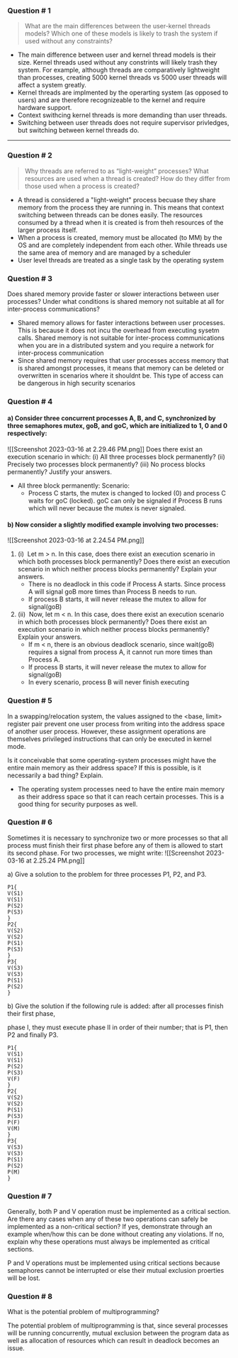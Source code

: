 ### Question # 1
> What are the main differences between the user-kernel threads models? Which one of these models is likely to trash the system if used without any constraints?
- The main difference between user and kernel thread models is their size. Kernel threads used without any constrints will likely trash they system. For example, although threads are comparatively lightweight than processes, creating 5000 kernel threads vs 5000 user threads will affect a system greatly. 
- Kernel threads are implmented by the operarting system (as opposed to users) and are therefore recognizeable to the kernel and require hardware support.
- Context swithcing kernel threads is more demanding than user threads. 
- Switching between user threads does not require supervisor privledges, but switching between kernel threads do. 
---
### Question # 2
> Why threads are referred to as “light-weight” processes? What resources are used when a thread is created? How do they differ from those used when a process is created?

- A thread is considered a "light-weight" process becuase they share memory from the process they are running in. This means that context switching between threads can be dones easily. The resources consumed by a thread when it is created is from theh resources of the larger process itself. 
- When a process is created, memory must be allocated (to MM) by the OS and are completely independent from each other. While threads use the same area of memory and are managed by a scheduler
- User level threads are treated as a single task by the operating system 

### Question # 3

Does shared memory provide faster or slower interactions between user processes? Under what conditions is shared memory not suitable at all for inter-process communications?
- Shared memory allows for faster interactions between user processes. This is because it does not incu the overhead from executing sysetm calls. Shared memory is not suitable for inter-process communications when you are in a distributed system and you require a network for inter-process communication
- Since shared memory requires that user processes access memory that is shared amongst processes, it means that memory can be deleted or overwritten in scenarios where it shouldnt be. This type of access can be dangerous in high security scenarios 

### Question # 4

#### a) Consider three concurrent processes A, B, and C, synchronized by three semaphores mutex, goB, and goC, which are initialized to 1, 0 and 0 respectively:
![[Screenshot 2023-03-16 at 2.29.46 PM.png]]
Does there exist an execution scenario in which: (i) All three processes block permanently? (ii) Precisely two processes block permanently? (iii) No process blocks permanently? Justify your answers.

- All three block permanently: Scenario:
	- Process C starts, the mutex is changed to locked (0) and process C waits for goC (locked). goC can only be signaled if Process B runs which will never because the mutex is never signaled. 

#### b) Now consider a slightly modified example involving two processes:
![[Screenshot 2023-03-16 at 2.24.54 PM.png]]
1.  (i)  Let m > n. In this case, does there exist an execution scenario in which both processes block permanently? Does there exist an execution scenario in which neither process blocks permanently? Explain your answers.
    - There is no deadlock in this code if Process A starts. Since process A will signal goB more times than Process B needs to run. 
    - If process B starts, it will never release the mutex to allow for signal(goB)
1.  (ii)  Now, let m < n. In this case, does there exist an execution scenario in which both processes block permanently? Does there exist an execution scenario in which neither process blocks permanently? Explain your answers.
    - If m < n, there is an obvious deadlock scenario, since wait(goB) requires a signal from process A, it cannot run more times than Process A. 
    - If process B starts, it will never release the mutex to allow for signal(goB)
    - In every scenario, process B will never finish executing 

### Question # 5

In a swapping/relocation system, the values assigned to the <base, limit> register pair prevent one user process from writing into the address space of another user process. However, these assignment operations are themselves privileged instructions that can only be executed in kernel mode.

Is it conceivable that some operating-system processes might have the entire main memory as their address space? If this is possible, is it necessarily a bad thing? Explain.

- The operating system processes need to have the entire main memory as their address space so that it can reach certain processes. This is a good thing for security purposes as well. 
### Question # 6

Sometimes it is necessary to synchronize two or more processes so that all process must finish their first phase before any of them is allowed to start its second phase. For two processes, we might write:
![[Screenshot 2023-03-16 at 2.25.24 PM.png]]

a) Give a solution to the problem for three processes P1, P2, and P3.  
```
P1{
V(S1)
V(S1)
P(S2)
P(S3)
}
P2{
V(S2)
V(S2)
P(S1)
P(S3)
}
P3{
V(S3)
V(S3)
P(S1)
P(S2)
}
```
b) Give the solution if the following rule is added: after all processes finish their first phase,

phase I, they must execute phase II in order of their number; that is P1, then P2 and finally P3.
```
P1{
V(S1)
V(S1)
P(S2)
P(S3)
V(F)
}
P2{
V(S2)
V(S2)
P(S1)
P(S3)
P(F)
V(M)
}
P3{
V(S3)
V(S3)
P(S1)
P(S2)
P(M)
}
```
### Question # 7

Generally, both P and V operation must be implemented as a critical section. Are there any cases when any of these two operations can safely be implemented as a non-critical section? If yes, demonstrate through an example when/how this can be done without creating any violations. If no, explain why these operations must always be implemented as critical sections.

P and V operations must be implemented using critical sections because semaphores cannot be interrupted or else their mutual exclusion proerties will be lost. 

### Question # 8

What is the potential problem of multiprogramming?

The potential problem of multiprogramming is that, since several processes will be running concurrently, mutual exclusion between the program data as well as allocation of resources which can result in deadlock becomes an issue. 